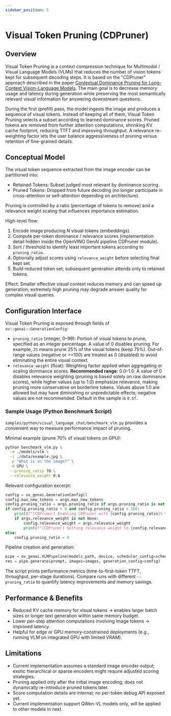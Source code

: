 ```yaml
---
sidebar_position: 5
---
```


# Visual Token Pruning (CDPruner)

## Overview
Visual Token Pruning is a context compression technique for Multimodal / Visual Language Models (VLMs) that reduces the number of vision tokens kept for subsequent decoding steps. It is based on the "CDPruner" approach described in the paper [Contextual Dominance Pruning for Long-Context Vision-Language Models](https://arxiv.org/pdf/2506.10967). The main goal is to decrease memory usage and latency during generation while preserving the most semantically relevant visual information for answering downstream questions.

During the first (prefill) pass, the model ingests the image and produces a sequence of visual tokens. Instead of keeping all of them, Visual Token Pruning selects a subset according to learned dominance scores. Pruned tokens are removed from further attention computations, shrinking KV cache footprint, reducing TTFT and improving throughput. A relevance re-weighting factor lets the user balance aggressiveness of pruning versus retention of fine-grained details.

## Conceptual Model
The visual token sequence extracted from the image encoder can be partitioned into:

* Retained Tokens: Subset judged most relevant by dominance scoring.
* Pruned Tokens: Dropped from future decoding (no longer participate in cross-attention or self-attention depending on architecture).

Pruning is controlled by a ratio (percentage of tokens to remove) and a relevance weight scaling that influences importance estimation.

High-level flow:
1. Encode image producing N visual tokens (embeddings).
2. Compute per-token dominance / relevance scores (implementation detail hidden inside the OpenVINO GenAI pipeline CDPruner module).
3. Sort / threshold to identify least important tokens according to `pruning_ratio`.
4. Optionally adjust scores using `relevance_weight` before selecting final kept set.
5. Build reduced token set; subsequent generation attends only to retained tokens.

Effect: Smaller effective visual context reduces memory and can speed up generation; extremely high pruning may degrade answer quality for complex visual queries.

## Configuration Interface
Visual Token Pruning is exposed through fields of `ov::genai::GenerationConfig`:

* `pruning_ratio` (integer, 0–99): Portion of visual tokens to prune, specified as an integer percentage. A value of 0 disables pruning. For example, `25` means prune 25% of the visual tokens (keep 75%). Out-of-range values (negative or >=100) are treated as 0 (disabled) to avoid eliminating the entire visual context.
* `relevance_weight` (float): Weighting factor applied when aggregating or scaling dominance scores. **Recommended range:** 0.0–1.0. A value of 0 disables relevance weighting (pruning is based solely on raw dominance scores), while higher values (up to 1.0) emphasize relevance, making pruning more conservative on borderline tokens. Values above 1.0 are allowed but may have diminishing or unpredictable effects; negative values are not recommended. Default in the sample is `0.5f`.

### Sample Usage (Python Benchmark Script)
`samples/python/visual_language_chat/benchmark_vlm.py` provides a convenient way to measure performance impact of pruning.

Minimal example (prune 70% of visual tokens on GPU):
```bash
python benchmark_vlm.py \
  -m ./models/vlm \
  -i ./data/example.jpg \
  -p "What is on the image?" \
  -d GPU \
  --pruning_ratio 70 \
  --relevance_weight 0.6
```

Relevant configuration excerpt:
```python
config = ov_genai.GenerationConfig()
config.max_new_tokens = args.max_new_tokens
config.pruning_ratio = args.pruning_ratio if args.pruning_ratio is not None else 0
if config.pruning_ratio > 0 and config.pruning_ratio < 100:
    print(f"[CDPruner] Enabling CDPruner with {config.pruning_ratio}% visual token pruning")
    if args.relevance_weight is not None:
        config.relevance_weight = args.relevance_weight
        print(f"[CDPruner] Setting relevance weight to {config.relevance_weight}")
else:
    config.pruning_ratio = 0
```

Pipeline creation and generation:
```python
pipe = ov_genai.VLMPipeline(models_path, device, scheduler_config=scheduler_config)
res = pipe.generate(prompt, images=images, generation_config=config)
```

The script prints performance metrics (time-to-first-token TTFT, throughput, per-stage durations). Compare runs with different `--pruning_ratio` to quantify latency improvements and memory savings.

## Performance & Benefits
* Reduced KV cache memory for visual tokens -> enables larger batch sizes or longer text generation within same memory budget.
* Lower per-step attention computations involving image tokens -> improved latency.
* Helpful for edge or GPU memory-constrained deployments (e.g., running VLM on integrated GPU with limited VRAM).

## Limitations
* Current implementation assumes a standard image encoder output; exotic hierarchical or sparse encoders might require adjusted scoring strategies.
* Pruning applied only after the initial image encoding; does not dynamically re-introduce pruned tokens later.
* Score computation details are internal; no per-token debug API exposed yet.
* Current implementation support QWen-VL models only, will be applied to other models in next.